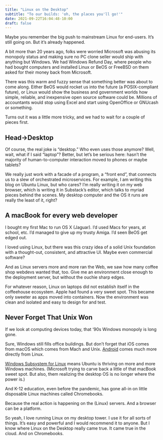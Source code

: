 ```yaml
---
title: "Linux on the Desktop"
subtitle: "To our builds: 'oh, the places you'll go!'"
date: 2021-09-22T16:04:48-10:00
draft: false
---
```

Maybe you remember the big push to mainstream Linux for end-users. It’s still going on. But it’s already happened.

A bit more than 20 years ago, folks were worried Microsoft was abusing its monopoly status and making sure no PC clone seller would ship with anything but Windows. We had Windows Refund Day, where people who had bought computers and installed Linux or BeOS or FreeBSD on them asked for their money back from Microsoft.

There was this warm and fuzzy sense that something better was about to come along. Either BeOS would rocket us into the future (a POSIX-compliant future), or Linux would show the business and government worlds how simple, reliable, and inexpensive open source software could be. Millions of accountants would stop using Excel and start using OpenOffice or GNUcash or something.

Turns out it was a little more tricky, and we had to wait for a couple of pieces first.

## Head→Desktop

Of course, the real joke is “desktop.” Who even uses those anymore? Well, wait, what if I said “laptop”? Better, but let’s be serious here: hasn’t the majority of human-to-computer interaction moved to phones or maybe tablets?

We really just work with a facade of a program, a “front end”, that connects us to a slew of orchestrated microservices. For example, I am writing this blog on Ubuntu Linux, but who cares? I’m really writing it on my web browser, which is writing it in Substack’s editor, which talks to myriad pieces behind the scenes. My desktop computer and the OS it runs are really the least of it, right?

## A macBook for every web developer

I bought my first Mac to run OS X (Jaguar). I’d used Macs for years, at school, etc. I’d managed to give up my trusty Amiga. I’d seen BeOS get edged out.

I loved using Linux, but there was this crazy idea of a solid Unix foundation with a thought-out, consistent, and attractive UI. Maybe even commercial software?

And as Linux servers more and more ran the Web, we saw how many coffee shop webdevs wanted that, too. Give me an environment close enough to the deployment server, but without the ouchie sharp edges.

For whatever reason, Linux on laptops did not establish itself in the coffeehouse ecosystem. Apple had found a very sweet spot. This became only sweeter as apps moved into containers. Now the environment was clean and isolated and easy to design for and test.

## Never Forget That Unix Won

If we look at computing devices today, that ‘90s Windows monopoly is long gone.

Sure, Windows still fills office buildings. But don’t forget that iOS comes from macOS which comes from Mach and Unix. [Android](https://www.chethaase.com/androids) comes much more directly from Linux.

[Windows Subsystem for Linux](https://ubuntu.com/wsl) means Ubuntu is thriving on more and more Windows machines. (Microsoft trying to carve back a little of that macBook sweet spot. But also, them realizing the desktop OS is no longer where the power is.)

And K-12 education, even before the pandemic, has gone all-in on little disposable Linux machines called Chromebooks.

Because the real action is happening on the (Linux) servers. And a browser can be a platform.

So yeah, I love running Linux on my desktop tower. I use it for all sorts of things. It’s easy and powerful and I would recommend it to anyone. But I know where Linux on the Desktop really came true. It came true in the cloud. And on Chromebooks.

